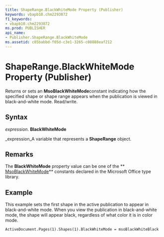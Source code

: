 ```yaml
---
title: ShapeRange.BlackWhiteMode Property (Publisher)
keywords: vbapb10.chm2293872
f1_keywords:
- vbapb10.chm2293872
ms.prod: PUBLISHER
api_name:
- Publisher.ShapeRange.BlackWhiteMode
ms.assetid: c85babbd-f05d-c3e1-3265-c08888eaf212
---
```



# ShapeRange.BlackWhiteMode Property (Publisher)

Returns or sets an  **MsoBlackWhiteMode**constant indicating how the specified shape or shape range appears when the publication is viewed in black-and-white mode. Read/write.


## Syntax

 _expression_. **BlackWhiteMode**

 _expression_A variable that represents a  **ShapeRange** object.


## Remarks

The  **BlackWhiteMode** property value can be one of the ** [MsoBlackWhiteMode](http://msdn.microsoft.com/library/msoblackwhitemode-enumeration-office%28Office.15%29.aspx)** constants declared in the Microsoft Office type library.


## Example

This example sets the first shape in the active publication to appear in black-and-white mode. When you view the publication in black-and-white mode, the shape will appear black, regardless of what color it is in color mode.


```vb
ActiveDocument.Pages(1).Shapes(1).BlackWhiteMode = msoBlackWhiteBlack
```


